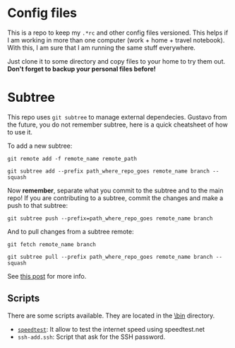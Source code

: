 # Config files

This is a repo to keep my ``.*rc`` and other config files versioned.
This helps if I am working in more than one computer (work + home + travel notebook).
With this, I am sure that I am running the same stuff everywhere.

Just clone it to some directory and copy files to your home to try them out.
**Don't forget to backup your personal files before!**

# Subtree

This repo uses `git subtree` to manage external dependecies.
Gustavo from the future, you do not remember subtree, here is a quick cheatsheet of how
to use it.

To add a new subtree:

`git remote add -f remote_name remote_path`

`git subtree add --prefix path_where_repo_goes remote_name branch --squash`

Now **remember**, separate what you commit to the subtree and to the main repo!
If you are contributing to a subtree, commit the changes and make a push to that subtree:

`git subtree push --prefix=path_where_repo_goes remote_name branch`

And to pull changes from a subtree remote:

`git fetch remote_name branch`

`git subtree pull --prefix path_where_repo_goes remote_name branch --squash`

See [this post](http://blogs.atlassian.com/2013/05/alternatives-to-git-submodule-git-subtree/) for more info.

## Scripts

There are some scripts available. They are located in the
[\bin][1] directory.

* [`speedtest`][2]: It allow to test the internet speed using speedtest.net
* `ssh-add.ssh`: Script that ask for the SSH password.


[1]: https://github.com/gabraganca/dotfiles/tree/master/bin
[2]: https://github.com/sivel/speedtest-cli
